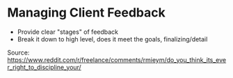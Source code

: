 # Managing Client Feedback
- Provide clear "stages" of feedback
- Break it down to high level, does it meet the goals, finalizing/detail

Source: https://www.reddit.com/r/freelance/comments/rmieym/do_you_think_its_ever_right_to_discipline_your/